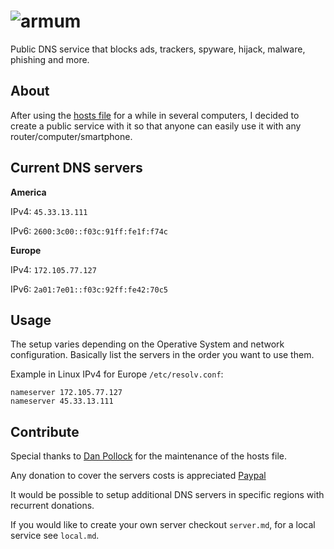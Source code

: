 # ![armum](https://armum.net/img/armum.png "Armum")
Public DNS service that blocks ads, trackers, spyware, hijack, malware, phishing and more.

## About
After using the [hosts file](https://someonewhocares.org/hosts/zero/hosts) for a while in several computers, I decided to create a public service with it so that anyone can easily use it with any router/computer/smartphone.

## Current DNS servers

**America**

IPv4: `45.33.13.111`

IPv6: `2600:3c00::f03c:91ff:fe1f:f74c`


**Europe**

IPv4: `172.105.77.127`

IPv6: `2a01:7e01::f03c:92ff:fe42:70c5`

## Usage

The setup varies depending on the Operative System and network configuration.
Basically list the servers in the order you want to use them.

Example in Linux IPv4 for Europe `/etc/resolv.conf`:
```
nameserver 172.105.77.127
nameserver 45.33.13.111
```
## Contribute

Special thanks to [Dan Pollock](https://someonewhocares.org/) for the maintenance of the hosts file.

Any donation to cover the servers costs is appreciated [Paypal](https://www.paypal.com/paypalme/mencargo/USD)

It would be possible to setup additional DNS servers in specific regions with recurrent donations.

If you would like to create your own server checkout `server.md`, for a local service see `local.md`.
